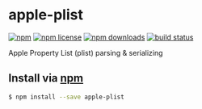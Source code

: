 # apple-plist
[![npm](https://img.shields.io/npm/v/apple-plist.svg?style=flat-square)](https://npmjs.com/package/apple-plist)
[![npm license](https://img.shields.io/npm/l/apple-plist.svg?style=flat-square)](https://npmjs.com/package/apple-plist)
[![npm downloads](https://img.shields.io/npm/dm/apple-plist.svg?style=flat-square)](https://npmjs.com/package/apple-plist)
[![build status](https://img.shields.io/travis//node-apple-plist/master.svg?style=flat-square)](https://travis-ci.org//node-apple-plist)

Apple Property List (plist) parsing & serializing

## Install via [npm](https://npmjs.com)

```sh
$ npm install --save apple-plist
```
